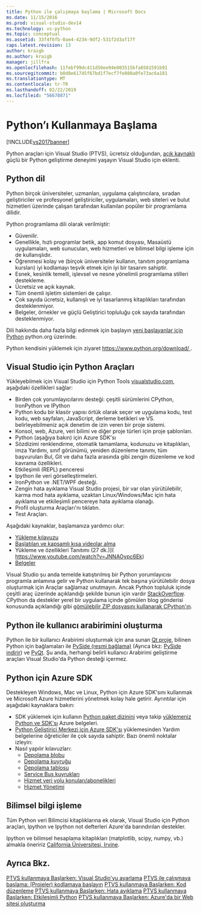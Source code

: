 ```yaml
---
title: Python ile çalışmaya başlama | Microsoft Docs
ms.date: 11/15/2016
ms.prod: visual-studio-dev14
ms.technology: vs-python
ms.topic: conceptual
ms.assetid: 33f4f6fb-0ae4-4234-9df2-531f2d3af17f
caps.latest.revision: 13
author: kraigb
ms.author: kraigb
manager: jillfra
ms.openlocfilehash: 11febf99dc411d50ee94e003515bfa6581591b91
ms.sourcegitcommit: b0d8e61745f67bd1f7ecf7fe080a0fe73ac6a181
ms.translationtype: MT
ms.contentlocale: tr-TR
ms.lasthandoff: 02/22/2019
ms.locfileid: "56678871"
---
```

# <a name="getting-started-with-python"></a>Python’ı Kullanmaya Başlama
[!INCLUDE[vs2017banner](../includes/vs2017banner.md)]

Python araçları için Visual Studio (PTVS), ücretsiz olduğundan, [açık kaynaklı](https://github.com/Microsoft/ptvs) güçlü bir Python geliştirme deneyimi yaşayın Visual Studio için eklenti.  
  
## <a name="python-the-language"></a>Python dil
  
Python birçok üniversiteler, uzmanları, uygulama çalıştırıcılara, sıradan geliştiriciler ve profesyonel geliştiriciler, uygulamaları, web siteleri ve bulut hizmetleri üzerinde çalışan tarafından kullanılan popüler bir programlama dilidir.

Python programlama dili olarak verilmiştir:
  
- Güvenilir.
- Genellikle, hızlı programlar betik, app komut dosyası, Masaüstü uygulamaları, web sunucuları, web hizmetleri ve bilimsel bilgi işleme için de kullanışlıdır.
- Öğrenmesi kolay ve (birçok üniversiteler kullanın, tanıtım programlama kursları) iyi kodlamayı teşvik etmek için iyi bir tasarım sahiptir.
- Esnek, kesinlik temelli, işlevsel ve nesne yönelimli programlama stilleri destekleme.
- Ücretsiz ve açık kaynak.
- Tüm önemli işletim sistemleri de çalışır.  
- Çok sayıda ücretsiz, kullanışlı ve iyi tasarlanmış kitaplıkları tarafından desteklenmiyor.  
- Belgeler, örnekler ve güçlü Geliştirici topluluğu çok sayıda tarafından desteklenmiyor.  

Dili hakkında daha fazla bilgi edinmek için başlayın [yeni başlayanlar için Python](https://www.python.org/about/gettingstarted/) python.org üzerinde.

Python kendisini yüklemek için ziyaret [ https://www.python.org/download/ ](https://www.python.org/download/).
 
  
## <a name="python-tools-for-visual-studio"></a>Visual Studio için Python Araçları
  
Yükleyebilmek için Visual Studio için Python Tools [visualstudio.com](https://www.visualstudio.com/explore/python-vs), aşağıdaki özellikleri sağlar:  
  
- Birden çok yorumlayıcılarını desteği: çeşitli sürümlerini CPython, IronPython ve IPython  
- Python kodu bir klasör yapısı örtük olarak seçer ve uygulama kodu, test kodu, web sayfaları, JavaScript, derleme betikleri ve VS. belirleyebilmeniz açık denetim de izin veren bir proje sistemi.  
- Konsol, web, Azure, veri bilimi ve diğer proje türleri için proje şablonları.    
- Python (aşağıya bakın) için Azure SDK'sı    
- Sözdizimi renklendirme, otomatik tamamlama, kodunuzu ve kitaplıkları, imza Yardımı, sınıf görünümü, yeniden düzenleme tanımı, tüm başvuruları Bul, Git ve daha fazla arasında gibi zengin düzenleme ve kod kavrama özellikleri.    
- Etkileşimli (REPL) penceresi
- Ipython ile veri görselleştirmeleri.
- IronPython ve .NET/WPF desteği.    
- Zengin hata ayıklama Visual Studio projesi, bir var olan yürütülebilir, karma mod hata ayıklama, uzaktan Linux/Windows/Mac için hata ayıklama ve etkileşimli pencereye hata ayıklama olanağı.   
- Profil oluşturma Araçları'nı tıklatın.  
- Test Araçları.  
  
Aşağıdaki kaynaklar, başlamanıza yardımcı olur:

- [Yükleme kılavuzu](https://github.com/Microsoft/PTVS/wiki/PTVS-Installation)    
- [Başlatılan ve kapsamlı kısa videolar alma](https://www.youtube.com/playlist?list=PLReL099Y5nRdLgGAdrb_YeTdEnd23s6Ff)  
- Yükleme ve özellikleri Tanıtımı (27 dk.)]( https://www.youtube.com/watch?v=JNNAOypc6Ek)  
- [Belgeler](https://github.com/Microsoft/PTVS/wiki)  


Visual Studio şu anda temelde katıştırılmış bir Python yorumlayıcısı programla anlamına gelir ve Python kullanarak tek başına yürütülebilir dosya oluşturmak için Araçlar sağlamaz unutmayın. Ancak Python topluluk içinde çeşitli araç üzerinde açıklandığı şekilde bunun için vardır [StackOverflow](http://stackoverflow.com/questions/5458048/how-to-make-a-python-script-standalone-executable-to-run-without-any-dependency). CPython da destekler yerel bir uygulama içinde gömülen blog gönderisi konusunda açıklandığı gibi [gömülebilir ZIP dosyasını kullanarak CPython'ın](https://devblogs.microsoft.com/python/cpython-embeddable-zip-file/).
  
## <a name="building-ui-with-python"></a>Python ile kullanıcı arabirimini oluşturma  

Python ile bir kullanıcı Arabirimi oluşturmak için ana sunan [Qt proje](https://www.qt.io/qt-for-application-development/), bilinen Python için bağlamaları ile [PySide (resmi bağlama)](http://wiki.qt.io/PySide) (Ayrıca bkz: [PySide indirir](https://download.qt.io/official_releases/pyside/.)) ve [PyQt](https://wiki.python.org/moin/PyQt). Şu anda, herhangi belirli kullanıcı Arabirimi geliştirme araçları Visual Studio'da Python desteği içermez.

## <a name="azure-sdk-for-python"></a>Python için Azure SDK
  
Destekleyen Windows, Mac ve Linux, Python için Azure SDK'sını kullanmak ve Microsoft Azure hizmetlerini yönetmek kolay hale getirir. Ayrıntılar için aşağıdaki kaynaklara bakın: 

- SDK yüklemek için kullanın [Python paket dizinini](https://pypi.python.org/pypi/azure) veya takip [yüklemeniz Python ve SDK'sı](https://azure.microsoft.com/documentation/articles/python-how-to-install/) Azure belgeleri. 
- [Python Geliştirici Merkezi için Azure SDK'sı](https://azure.microsoft.com/develop/python/) yüklemesinden Yardım belgelerine öğreticiler ile çok sayıda sahiptir.  Bazı önemli noktalar izleyin:  
- Nasıl yapılır kılavuzları:
  - [Depolama blobu](https://azure.microsoft.com/develop/python/how-to-guides/blob-service/)  
  - [Depolama kuyruğu](https://azure.microsoft.com/develop/python/how-to-guides/queue-service/)  
  - [Depolama tablosu](https://azure.microsoft.com/develop/python/how-to-guides/table-service/)  
  - [Service Bus kuyrukları](https://azure.microsoft.com/develop/python/how-to-guides/service-bus-queues/)
  - [Hizmet veri yolu konuları/abonelikleri](https://azure.microsoft.com/develop/python/how-to-guides/service-bus-topics/) 
  - [Hizmet Yönetimi](https://azure.microsoft.com/develop/python/how-to-guides/service-management/)  

## <a name="scientific-computing"></a>Bilimsel bilgi işleme

Tüm Python veri Bilimcisi kitaplıklarına ek olarak, Visual Studio için Python araçları, Ipython ve Ipython not defterleri Azure'da barındırılan destekler.

Ipython ve bilimsel hesaplama kitaplıkları (matplotlib, scipy, numpy, vb.) almakla öneririz [California Üniversitesi, Irvine](http://www.lfd.uci.edu/~gohlke/pythonlibs/#scipy-stack).  
  
## <a name="see-also"></a>Ayrıca Bkz.  

[PTVS kullanmaya Başlarken: Visual Studio'yu ayarlama](../python/getting-started-with-ptvs-setting-up-visual-studio.md)
[PTVS ile çalışmaya başlama: (Projeler) kodlamaya başlayın](../python/getting-started-with-ptvs-start-coding-projects.md)
[PTVS kullanmaya Başlarken: Kod düzenleme](../python/getting-started-with-ptvs-editing-code.md)
[PTVS kullanmaya Başlarken: Hata ayıklama](../python/getting-started-with-ptvs-debugging.md)
[PTVS kullanmaya Başlarken: Etkileşimli Python](../python/getting-started-with-ptvs-interactive-python.md)
[PTVS kullanmaya Başlarken: Azure'da bir Web sitesi oluşturma](../python/getting-started-with-ptvs-building-a-website-in-azure.md)
